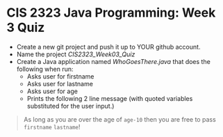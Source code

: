 # CIS 2323 Java Programming: Week 3 Quiz

* Create a new git project and push it up to YOUR github account.
* Name the project *CIS2323_Week03_Quiz*
* Create a Java application named *WhoGoesThere.java* that does the following when run:
	* Asks user for firstname
	* Asks user for lastname
	* Asks user for age
	* Prints the following 2 line message (with quoted variables substituted for the user input.)
	
> As long as you are over the age of `age-10` then
> you are free to pass `firstname` `lastname`!